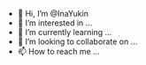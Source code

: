 - 👋 Hi, I’m @InaYukin
- 👀 I’m interested in ...
- 🌱 I’m currently learning ...
- 💞️ I’m looking to collaborate on ...
- 📫 How to reach me ...

<!---
InaYukin/InaYukin is a ✨ special ✨ repository because its `README.md` (this file) appears on your GitHub profile.
You can click the Preview link to take a look at your changes.
--->
